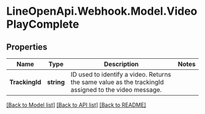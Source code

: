 # LineOpenApi.Webhook.Model.VideoPlayComplete

## Properties

Name | Type | Description | Notes
------------ | ------------- | ------------- | -------------
**TrackingId** | **string** | ID used to identify a video. Returns the same value as the trackingId assigned to the video message. | 

[[Back to Model list]](../README.md#documentation-for-models) [[Back to API list]](../README.md#documentation-for-api-endpoints) [[Back to README]](../README.md)

